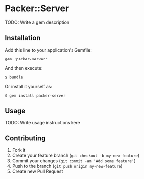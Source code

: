 # Packer::Server

TODO: Write a gem description

## Installation

Add this line to your application's Gemfile:

    gem 'packer-server'

And then execute:

    $ bundle

Or install it yourself as:

    $ gem install packer-server

## Usage

TODO: Write usage instructions here

## Contributing

1. Fork it
2. Create your feature branch (`git checkout -b my-new-feature`)
3. Commit your changes (`git commit -am 'Add some feature'`)
4. Push to the branch (`git push origin my-new-feature`)
5. Create new Pull Request
